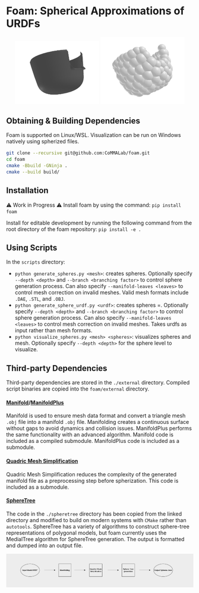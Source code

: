 # Foam: Spherical Approximations of URDFs
<p align="center">
  <img src="images/i2.png" alt="Original" width="45%"/>
  <img src="images/i1.png" alt="Spherized" width="45%"/>
</p>

## Obtaining & Building Dependencies 
Foam is supported on Linux/WSL. Visualization can be run on Windows natively using spherized files.
```sh
git clone --recursive git@github.com:CoMMALab/foam.git
cd foam
cmake -Bbuild -GNinja .
cmake --build build/
```

## Installation
:warning: Work in Progress :warning:
Install foam by using the command:
`pip install foam`

Install for editable development by running the following command from the root directory of the foam repository:
`pip install -e .`

## Using Scripts

In the `scripts` directory:

- `python generate_spheres.py <mesh>`: creates spheres.
  Optionally specify `--depth <depth>` and `--branch <branching factor>` to control sphere generation process.
  Can also specify `--manifold-leaves <leaves>` to control mesh correction on invalid meshes.
  Valid mesh formats include `.DAE`, `.STL`, and `.OBJ`.
- `python generate_sphere_urdf.py <urdf>`: creates spheres =.
  Optionally specify `--depth <depth>` and `--branch <branching factor>` to control sphere generation process.
  Can also specify `--manifold-leaves <leaves>` to control mesh correction on invalid meshes.
  Takes urdfs as input rather than mesh formats.
- `python visualize_spheres.py <mesh> <spheres>`: visualizes spheres and mesh.
  Optionally specify `--depth <depth>` for the sphere level to visualize.

## Third-party Dependencies

Third-party dependencies are stored in the `./external` directory.
Compiled script binaries are copied into the `foam/external` directory.



#### [Manifold](https://github.com/hjwdzh/Manifold)/[ManifoldPlus](https://github.com/hjwdzh/ManifoldPlus)
Manifold is used to ensure mesh data format and convert a triangle mesh `.obj` file into a manifold `.obj` file. Manifolding creates a continuous surface without gaps to avoid dynamics and collision issues. ManifoldPlus performs the same functionality with an advanced algorithm. Manifold code is included as a compiled submodule. ManifoldPlus code is included as a submodule.

#### [Quadric Mesh Simplification](https://github.com/sp4cerat/Fast-Quadric-Mesh-Simplification)
Quadric Mesh Simplification reduces the complexity of the generated manifold file as a preprocessing step before spherization. This code is included as a submodule.

#### [SphereTree](https://github.com/mlund/spheretree)
The code in the `./spheretree` directory has been copied from the linked directory and modified to build on modern systems with `CMake` rather than `autotools`. SphereTree has a variety of algorithms to construct sphere-tree representations of polygonal models, but foam currently uses the MedialTree algorithm for SphereTree generation. The output is formatted and dumped into an output file.

<img src="images/pipeline.png" alt="Pipeline" />
